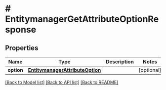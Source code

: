 # # EntitymanagerGetAttributeOptionResponse


## Properties 


Name | Type | Description | Notes
------------ | ------------- | ------------- | -------------
**option**| [**EntitymanagerAttributeOption**](EntitymanagerAttributeOption.md) |   | [optional]


[[Back to Model list]](../../README.md#models) [[Back to API list]](../../README.md#endpoints) [[Back to README]](../../README.md)

